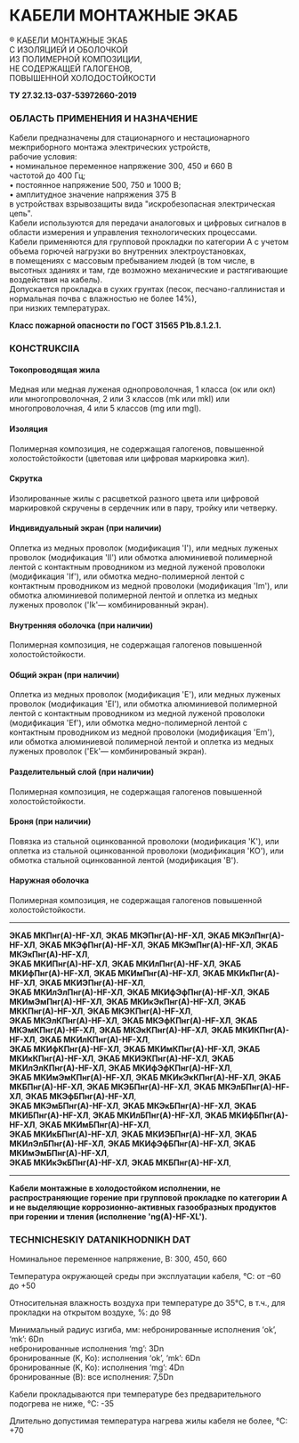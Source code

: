 # КАБЕЛИ МОНТАЖНЫЕ ЭКАБ  
® КАБЕЛИ МОНТАЖНЫЕ ЭКАБ  
С ИЗОЛЯЦИЕЙ И ОБОЛОЧКОЙ   
ИЗ ПОЛИМЕРНОЙ КОМПОЗИЦИИ,   
НЕ СОДЕРЖАЩЕЙ ГАЛОГЕНОВ,   
ПОВЫШЕННОЙ ХОЛОДОСТОЙКОСТИ   

**ТУ 27.32.13-037-53972660-2019**

### ОБЛАСТЬ ПРИМЕНЕНИЯ И НАЗНАЧЕНИЕ

Кабели предназначены для стационарного и нестационарного 
межприборного монтажа электрических устройств,   
рабочие условия:   
• номинальное переменное напряжение 300, 450 и 660 В   
частотой до 400 Гц;   
• постоянное напряжение 500, 750 и 1000 В;   
• амплитудное значение напряжения 375 В   
в устройствах взрывозащиты вида "искробезопасная электрическая цепь".   
Кабели используются для передачи аналоговых и цифровых сигналов в области измерения и управления технологических процессами.   
Кабели применяются для групповой прокладки по категории А с учетом объема горючей нагрузки во внутренних электроустановках,   
в помещениях с массовым пребыванием людей (в том числе, в высотных зданиях и там, где возможно механические и растягивающие воздействия на кабель).   
Допускается прокладка в сухих грунтах (песок, песчано-галлинистая и нормальная почва с влажностью не более 14%),   
при низких температурах.

**Класс пожарной опасности по ГОСТ 31565 P1b.8.1.2.1.**

### КОНСTRUKCIIA  

#### Токопроводящая жила  
Медная или медная луженая однопроволочная, 1 класса (ок или окл) или многопроволочная, 2 или 3 классов (mk или mkl) или многопроволочная, 4 или 5 классов (mg или mgl).

#### Изоляция  
Полимерная композиция, не содержащая галогенов, повышенной холостойстойкости (цветовая или цифровая маркировка жил).

#### Скрутка  
Изолированные жилы с расцветкой разного цвета или цифровой маркировкой скручены в сердечник или в пару, тройку или четверку.

#### Индивидуальный экран (при наличии)  
Оплетка из медных проволок (модификация 'I'), или медных луженых проволок (модификация 'Il') или обмотка алюминиевой полимерной лентой с контактным проводником из медной луженой проволоки (модификация 'If'), или обмотка медно-полимерной лентой с контактным проводником из медной проволоки (модификация 'Im'), или обмотка алюминиевой полимерной лентой и оплетка из медных луженых проволок ('Ik'— комбинированный экран).

#### Внутренняя оболочка (при наличии)  
Полимерная композиция, не содержащая галогенов повышенной холостойстойкости.

#### Общий экран (при наличии)  
Оплетка из медных проволок (модификация 'E'), или медных луженых проволок (модификация 'El'), или обмотка алюминиевой полимерной лентой с контактным проводником из медной луженой проволоки (модификация 'Ef'), или обмотка медно-полимерной лентой с контактным проводником из медной проволоки (модификация 'Em'), или обмотка алюминиевой полимерной лентой и оплетка из медных луженых проволок ('Ek'— комбинированый экран).

#### Разделительный слой (при наличии)  
Полимерная композиция, не содержащая галогенов повышенной холостойстойкости.

#### Броня (при наличии)  
Повязка из стальной оцинкованной проволоки (модификация 'K'), или оплетка из стальной оцинкованной проволоки (модификация 'KO'), или обмотка стальной оцинкованной лентой (модификация 'B').

#### Наружная оболочка  
Полимерная композиция, не содержащая галогенов повышенной холостойстойкости.

---

**ЭКАБ МКПнг(А)-HF-ХЛ**, **ЭКАБ МКЭПнг(А)-HF-ХЛ**, **ЭКАБ МКЭлПнг(А)-HF-ХЛ**, **ЭКАБ МКЭфПнг(А)-HF-ХЛ**, **ЭКАБ МКЭмПнг(А)-HF-ХЛ**, **ЭКАБ МКЭкПнг(А)-HF-ХЛ**,  
**ЭКАБ МКИПнг(А)-HF-ХЛ**, **ЭКАБ МКИлПнг(А)-HF-ХЛ**, **ЭКАБ МКИфПнг(А)-HF-ХЛ**, **ЭКАБ МКИмПнг(А)-HF-ХЛ**, **ЭКАБ МКИкПнг(А)-HF-ХЛ**, **ЭКАБ МКИЭПнг(А)-HF-ХЛ**,  
**ЭКАБ МКИлЭлПнг(А)-HF-ХЛ**, **ЭКАБ МКИфЭфПнг(А)-HF-ХЛ**, **ЭКАБ МКИмЭмПнг(А)-HF-ХЛ**, **ЭКАБ МКИкЭкПнг(А)-HF-ХЛ**, **ЭКАБ МККПнг(А)-HF-ХЛ**, **ЭКАБ МКЭКПнг(А)-HF-ХЛ**,  
**ЭКАБ МКЭлКПнг(А)-HF-ХЛ**, **ЭКАБ МКЭфКПнг(А)-HF-ХЛ**, **ЭКАБ МКЭмКПнг(А)-HF-ХЛ**, **ЭКАБ МКЭкКПнг(А)-HF-ХЛ**, **ЭКАБ МКИКПнг(А)-HF-ХЛ**, **ЭКАБ МКИлКПнг(А)-HF-ХЛ**,  
**ЭКАБ МКИфКПнг(А)-HF-ХЛ**, **ЭКАБ МКИмКПнг(А)-HF-ХЛ**, **ЭКАБ МКИкКПнг(А)-HF-ХЛ**, **ЭКАБ МКИЭКПнг(А)-HF-ХЛ**, **ЭКАБ МКИлЭлКПнг(А)-HF-ХЛ**, **ЭКАБ МКИфЭфКПнг(А)-HF-ХЛ**,  
**ЭКАБ МКИмЭмКПнг(А)-HF-ХЛ**, **ЭКАБ МКИкЭкКПнг(А)-HF-ХЛ**, **ЭКАБ МКБПнг(А)-HF-ХЛ**, **ЭКАБ МКЭБПнг(А)-HF-ХЛ**, **ЭКАБ МКЭлБПнг(А)-HF-ХЛ**, **ЭКАБ МКЭфБПнг(А)-HF-ХЛ**,  
**ЭКАБ МКЭмБПнг(А)-HF-ХЛ**, **ЭКАБ МКЭкБПнг(А)-HF-ХЛ**, **ЭКАБ МКИБПнг(А)-HF-ХЛ**, **ЭКАБ МКИлБПнг(А)-HF-ХЛ**, **ЭКАБ МКИфБПнг(А)-HF-ХЛ**, **ЭКАБ МКИмБПнг(А)-HF-ХЛ**,  
**ЭКАБ МКИкБПнг(А)-HF-ХЛ**, **ЭКАБ МКИЭБПнг(А)-HF-ХЛ**, **ЭКАБ МКИлЭлБПнг(А)-HF-ХЛ**, **ЭКАБ МКИфЭфБПнг(А)-HF-ХЛ**, **ЭКАБ МКИмЭмБПнг(А)-HF-ХЛ**,  
**ЭКАБ МКИкЭкБПнг(А)-HF-ХЛ**, **ЭКАБ МКБПнг(А)-HF-ХЛ**,

---

**Кабели монтажные в холодостойком исполнении, не распространяющие горение при групповой прокладке по категории А и не выделяющие коррозионно-активных газообразных продуктов при горении и тления (исполнение 'ng(A)-HF-XL').**

### TECHNICHESKIY DATANIKHODNIKH DAT

Номинальное переменное напряжение, В: 300, 450, 660 

Температура окружающей среды при эксплуатации кабеля, °С:
от –60 до +50

Относительная влажность воздуха при температуре до 35°C, в т.ч., для прокладки на открытом воздухе, %:
до 98

Минимальный радиус изгиба, мм:
небронированные исполнения ‘ok’, ‘mk’: 6Dn  
небронированные исполнения ‘mg’: 3Dn  
бронированные (K, Ko): исполнения ‘ok’, ‘mk’: 6Dn  
бронированные (K, Ko): исполнения ‘mg’: 4Dn  
бронированные (B): все исполнения: 7,5Dn

Кабели прокладываются при температуре без предварительного подогрева не ниже, °С: -35

Длительно допустимая температура нагрева жилы кабеля не более, °С: +70
